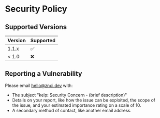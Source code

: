 # Security Policy

## Supported Versions


| Version | Supported          |
| ------- | ------------------ |
| 1.1.x   | :white_check_mark: |
| < 1.0   | :x:                |

## Reporting a Vulnerability

Please email hello@znci.dev with:
- The subject "kelp: Security Concern - (brief description)"
- Details on your report, like how the issue can be exploited, the scope of the issue, and your estimated importance rating on a scale of 10.
- A secondary method of contact, like another email address.
